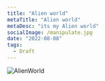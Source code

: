 ```yaml
---
title: "Alien world"
metaTitle: "Alien world"
metaDesc: "its my Alien world"
socialImage: /manipulate.jpg
date: "2022-08-08"
tags:
  - Draft
---
```


![AlienWorld](https://i.pinimg.com/originals/9f/e4/1c/9fe41c39088873f22e7e437d4d2a7af7.jpg)
